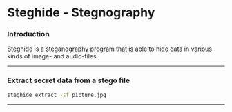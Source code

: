 # Steghide - Stegnography

### Introduction

Steghide is a steganography program that is able to hide data in various kinds of image- and audio-files.

***

### Extract secret data from a stego file

```bash
steghide extract -sf picture.jpg
```

***
